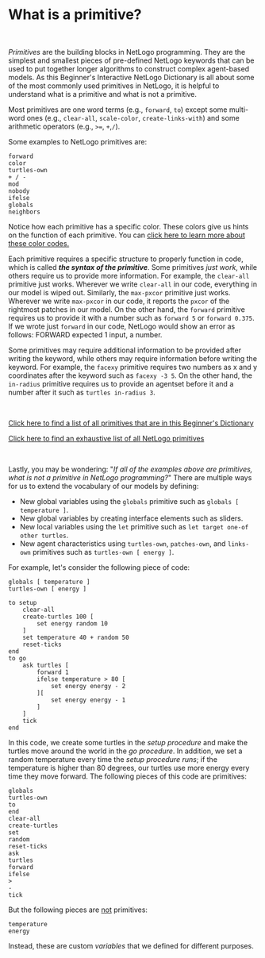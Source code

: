 # What is a primitive?

&nbsp;

*Primitives* are the building blocks in NetLogo programming. They are the simplest and smallest pieces of pre-defined NetLogo keywords that can be used to put together longer algorithms to construct complex agent-based models. As this Beginner's Interactive NetLogo Dictionary is all about some of the most commonly used primitives in NetLogo, it is helpful to understand what is a primitive and what is not a primitive.



Most primitives are one word terms (e.g., `forward`, `to`) except some multi-word ones (e.g., `clear-all`, `scale-color`, `create-links-with`) and some arithmetic operators  (e.g., `>=`, `+`,`/`).



Some examples to NetLogo primitives are:

```
forward
color
turtles-own
+ / - 
mod
nobody
ifelse
globals
neighbors
```



Notice how each primitive has a specific color. These colors give us hints on the function of each primitive. You can [click here to learn more about these color codes.](/article/code-colors-in-netlogo.html)



Each primitive requires a specific structure to properly function in code, which is called ***the syntax of the primitive***. Some primitives *just work*, while others require us to provide more information. For example, the `clear-all` primitive just works. Wherever we write `clear-all` in our code, everything in our model is wiped out. Similarly, the `max-pxcor` primitive just works. Wherever we write `max-pxcor` in our code, it reports the `pxcor` of the rightmost patches in our model. On the other hand, the `forward` primitive requires us to provide it with a number such as `forward 5` or `forward 0.375`. If we wrote just `forward` in our code, NetLogo would show an error as follows: <span class="badge badge-netlogoerror  text-wrap text-monospace text-left"><span class="badge badge-pill badge-danger"><i class="fas fa-hand-paper"></i></span> FORWARD expected 1 input, a number.</span>



Some primitives may require additional information to be provided after writing the keyword, while others may require information before writing the keyword. For example, the `facexy` primitive requires two numbers as x and y coordinates after the keyword such as `facexy -3 5`. On the other hand, the `in-radius` primitive requires us to provide an agentset before it and a number after it such as `turtles in-radius 3`.



&nbsp;



[<i class="fas fa-link"></i>  Click here to find a list of all primitives that are in this Beginner's Dictionary](/dictionary.html)



[<i class="fas fa-link"></i>  Click here to find an exhaustive list of all NetLogo primitives](http://ccl.northwestern.edu/netlogo/docs/dictionary.html) 

&nbsp;

Lastly, you may be wondering: "*If all of the examples above are primitives, what is not a primitive in NetLogo programming?*" There are multiple ways for us to extend the vocabulary of our models by defining:

* New global variables using the `globals` primitive such as `globals [ temperature ]`.
* New global variables by creating interface elements such as sliders.
* New local variables using the `let` primitive such as `let target one-of other turtles`.
* New agent characteristics using `turtles-own`, `patches-own`, and `links-own` primitives such as `turtles-own [ energy ]`.



For example, let's consider the following piece of code:

```
globals [ temperature ]
turtles-own [ energy ]

to setup
	clear-all
	create-turtles 100 [
		set energy random 10
	]
	set temperature 40 + random 50
	reset-ticks
end
to go
	ask turtles [
		forward 1
		ifelse temperature > 80 [
			set energy energy - 2
		][
			set energy energy - 1
		]
	]
	tick
end
```



In this code, we create some turtles in the *setup procedure* and make the turtles move around the world in the *go procedure*. In addition, we set a random temperature every time the *setup procedure runs*; if the temperature is higher than 80 degrees, our turtles use more energy every time they move forward. The following pieces of this code are primitives:

```
globals
turtles-own
to
end
clear-all
create-turtles
set
random
reset-ticks
ask
turtles
forward
ifelse
>
-
tick
```

But the following pieces are <u>not</u> primitives:

```
temperature
energy
```

Instead, these are custom *variables* that we defined for different purposes.